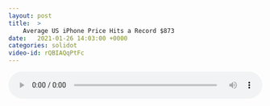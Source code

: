 ```yaml
---
layout: post
title:  >
    Average US iPhone Price Hits a Record $873
date:   2021-01-26 14:03:00 +0000
categories: solidot
video-id: rQBIAQqPtFc
---
```


<audio src="/assets/613257c06799758fadaddabc299ea6d6.mp3" style="width: 100%;" controls></audio>

